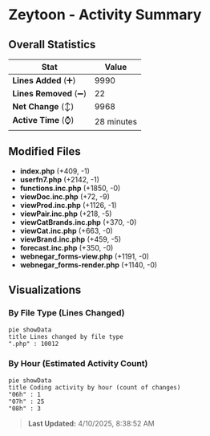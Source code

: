 # Zeytoon - Activity Summary 

## Overall Statistics

| Stat                   | Value                                                             |
| ---------------------- | ----------------------------------------------------------------- |
| **Lines Added** (➕)   | 9990                                          |
| **Lines Removed** (➖) | 22                                        |
| **Net Change** (↕)    | 9968                |
| **Active Time** (⌚)   | 28 minutes |


## Modified Files
- **index.php** (+409, -1)
- **userfn7.php** (+2142, -1)
- **functions.inc.php** (+1850, -0)
- **viewDoc.inc.php** (+72, -9)
- **viewProd.inc.php** (+1126, -1)
- **viewPair.inc.php** (+218, -5)
- **viewCatBrands.inc.php** (+370, -0)
- **viewCat.inc.php** (+663, -0)
- **viewBrand.inc.php** (+459, -5)
- **forecast.inc.php** (+350, -0)
- **webnegar_forms-view.php** (+1191, -0)
- **webnegar_forms-render.php** (+1140, -0)

## Visualizations

### By File Type (Lines Changed)

```mermaid
pie showData
title Lines changed by file type
".php" : 10012
```

### By Hour (Estimated Activity Count)

```mermaid
pie showData
title Coding activity by hour (count of changes)
"06h" : 1
"07h" : 25
"08h" : 3
```


> **Last Updated:** 4/10/2025, 8:38:52 AM